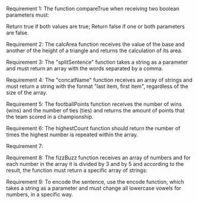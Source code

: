 Requirement 1:
The function compareTrue when receiving two boolean parameters must:

Return true if both values are true;
Return false if one or both parameters are false.

Requirement 2:
The calcArea function receives the value of the base and another of the height of a triangle and returns the calculation of its area.

Requirement 3:
The "splitSentence" function takes a string as a parameter and must return an array with the words separated by a comma.

Requirement 4:
The "concatName" function receives an array of strings and must return a string with the format "last item, first item", regardless of the size of the array.

Requirement 5:
The footballPoints function receives the number of wins (wins) and the number of ties (ties) and returns the amount of points that the team scored in a championship.

Requirement 6:
The highestCount function should return the number of times the highest number is repeated within the array.

Requirement 7:

Requirement 8:
The fizzBuzz function receives an array of numbers and for each number in the array it is divided by 3 and by 5 and according to the result, the function must return a specific array of strings:

Requirement 9:
To encode the sentence, use the encode function, which takes a string as a parameter and must change all lowercase vowels for numbers, in a specific way.